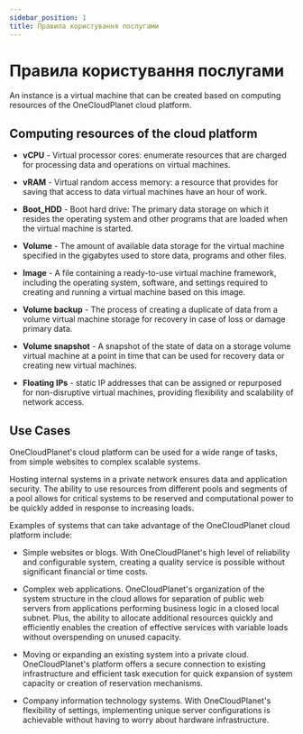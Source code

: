 ```yaml
---
sidebar_position: 1
title: Правила користування послугами
---
```


# Правила користування послугами

An instance is a virtual machine that can be created based on computing resources of the OneCloudPlanet cloud platform.

## Computing resources of the cloud platform

- **vCPU** - Virtual processor cores: enumerate resources that are charged for processing data
and operations on virtual machines.

- **vRAM** - Virtual random access memory: a resource that provides for saving that access to data
virtual machines have an hour of work.

- **Boot_HDD** - Boot hard drive: The primary data storage on which it resides
the operating system and other programs that are loaded when the virtual machine is started. 

- **Volume** - The amount of available data storage for the virtual machine specified in the
gigabytes used to store data, programs and other files.

- **Image** - A file containing a ready-to-use virtual machine framework, including the operating system, software, and settings required to creating and running a virtual machine based on this image.

- **Volume backup** - The process of creating a duplicate of data from a volume virtual machine storage for recovery in case of loss or damage primary data.

- **Volume snapshot** - A snapshot of the state of data on a storage volume virtual machine at a point in time that can be used for recovery data or creating new virtual machines.

- **Floating IPs** - static IP addresses that can be assigned or repurposed for non-disruptive virtual machines, providing flexibility and scalability of network access.

## Use Cases

OneCloudPlanet's cloud platform can be used for a wide range of tasks, from simple websites to complex scalable systems.

Hosting internal systems in a private network ensures data and application security. The ability to use resources from different pools and segments of a pool allows for critical systems to be reserved and computational power to be quickly added in response to increasing loads.

Examples of systems that can take advantage of the OneCloudPlanet cloud platform include:

- Simple websites or blogs. With OneCloudPlanet's high level of reliability and configurable system, creating a quality service is possible without significant financial or time costs.

- Complex web applications. OneCloudPlanet's organization of the system structure in the cloud allows for separation of public web servers from applications performing business logic in a closed local subnet. Plus, the ability to allocate additional resources quickly and efficiently enables the creation of effective services with variable loads without overspending on unused capacity.

- Moving or expanding an existing system into a private cloud. OneCloudPlanet's platform offers a secure connection to existing infrastructure and efficient task execution for quick expansion of system capacity or creation of reservation mechanisms.

- Company information technology systems. With OneCloudPlanet's flexibility of settings, implementing unique server configurations is achievable without having to worry about hardware infrastructure.